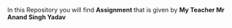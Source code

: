 In this Repository you will find <b>Assignment </b> that is given by <b>My Teacher Mr Anand Singh Yadav</b>
